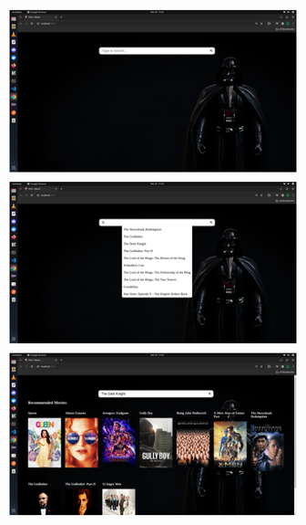 ![Alt text](<Screenshot from 2023-12-29 13-33-45.png>)

![Alt text](<Screenshot from 2023-12-29 13-34-04.png>)

![Alt text](<Screenshot from 2023-12-29 13-34-45.png>)
